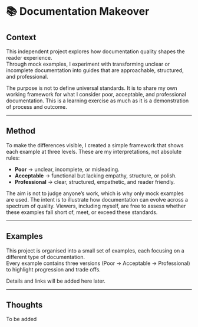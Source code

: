 # 📚 Documentation Makeover

## Context
This independent project explores how documentation quality shapes the reader experience.  
Through mock examples, I experiment with transforming unclear or incomplete documentation into guides that are approachable, structured, and professional.  

The purpose is not to define universal standards. It is to share my own working framework for what I consider poor, acceptable, and professional documentation. This is a learning exercise as much as it is a demonstration of process and outcome.

---

## Method
To make the differences visible, I created a simple framework that shows each example at three levels. These are my interpretations, not absolute rules:

- **Poor** → unclear, incomplete, or misleading.  
- **Acceptable** → functional but lacking empathy, structure, or polish.  
- **Professional** → clear, structured, empathetic, and reader friendly.  

The aim is not to judge anyone’s work, which is why only mock examples are used. The intent is to illustrate how documentation can evolve across a spectrum of quality. Viewers, including myself, are free to assess whether these examples fall short of, meet, or exceed these standards.

---

## Examples
This project is organised into a small set of examples, each focusing on a different type of documentation.  
Every example contains three versions (Poor → Acceptable → Professional) to highlight progression and trade offs.  

Details and links will be added here later.

---

## Thoughts

To be added
